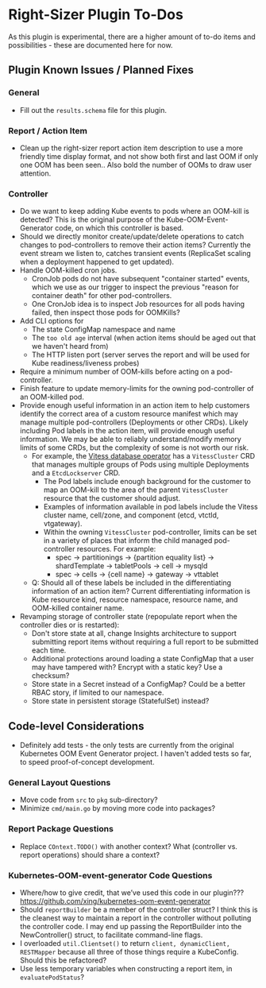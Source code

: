 # Right-Sizer Plugin To-Dos

As this plugin is experimental, there are a higher amount of to-do items and possibilities - these are documented here for now.

## Plugin Known Issues / Planned Fixes

### General

* Fill out the `results.schema` file for this plugin.

### Report / Action Item

* Clean up the right-sizer report action item description to use a more friendly time display format, and not show both first and last OOM if only one OOM has been seen.. Also bold the number of OOMs to draw user attention.

### Controller

* Do we want to keep adding Kube events to pods where an OOM-kill is detected? This is the original purpose of the Kube-OOM-Event-Generator code, on which this controller is based.
* Should we directly monitor create/update/delete operations to catch changes to pod-controllers to remove their action items? Currently the event stream we listen to, catches transient events (ReplicaSet scaling when a deployment happened to get updated).
* Handle OOM-killed cron jobs.
	* CronJob pods do not have subsequent "container started" events, which we use as our trigger to inspect the previous "reason for container death" for other pod-controllers.
	* One CronJob idea is to inspect Job resources for all pods having failed, then inspect those pods for OOMKills?
* Add CLI options for
	* The state ConfigMap namespace and name
	* The `too old age` interval (when action items should be aged out that we haven't heard from)
	* The HTTP listen port (server serves the report and will be used for Kube readiness/liveness probes)
* Require a minimum number of OOM-kills before acting on a pod-controller.
* Finish feature to update memory-limits for the owning pod-controller of an OOM-killed pod.
* Provide enough useful information in an action item to help customers identify the correct area of a custom resource manifest which may manage multiple pod-controllers (Deployments or other CRDs). Likely including Pod labels in the action item, will provide enough useful information. We may be able to reliably understand/modify memory limits of some CRDs, but the complexity of some is not worth our risk.
	* For example, the [Vitess database operator](https://vitess.io/docs/get-started/operator/) has a `VitessCluster` CRD that manages multiple groups of Pods using multiple Deployments and a `EtcdLockserver` CRD.
		* The Pod labels include enough background for the customer to map an OOM-kill to the area of the parent `VitessCluster` resource that the customer should adjust.
		* Examples of information available in pod labels include the Vitess cluster name, cell/zone, and component (etcd, vtctld, vtgateway).
		* Within the owning `VitessCluster` pod-controller, limits can be set in a variety of places that inform the child managed pod-controller resources. For example:
			* spec -> partitionings -> {partition equality list} -> shardTemplate -> tabletPools -> cell -> mysqld
			* spec -> cells -> {cell name} -> gateway -> vttablet
	* Q: Should all of these labels be included in the differentiating information of an action item? Current differentiating information is Kube resource kind, resource namespace, resource name, and OOM-killed container name.
* Revamping storage of controller state (repopulate report when the controller dies or is restarted):
	* Don't store state at all, change Insights architecture to support submitting report items without requiring a full report to be submitted each time.
	* Additional protections around loading a state ConfigMap that a user may have tampered with? Encrypt with a static key? Use a checksum?
	* Store state in a Secret instead of a ConfigMap? Could be a better RBAC story, if limited to our namespace.
	* Store state in persistent storage (StatefulSet) instead?

## Code-level Considerations

* Definitely add tests - the only tests are currently from the original Kubernetes OOM Event Generator project. I haven't added tests so far, to speed proof-of-concept development.

### General Layout Questions

* Move code from `src` to `pkg` sub-directory?
* Minimize `cmd/main.go` by moving more code into packages?

### Report Package Questions

* Replace `COntext.TODO()` with another context? What (controller vs. report operations) should share a context?

### Kubernetes-OOM-event-generator Code Questions

* Where/how to give credit, that we’ve used this code in our plugin??? https://github.com/xing/kubernetes-oom-event-generator
* Should `reportBuilder` be a member of the controller struct? I think this is the cleanest way to maintain a report in the controller without polluting the controller code. I may end up passing the ReportBuilder into the NewController() struct, to facilitate command-line flags.
* I overloaded `util.Clientset()` to return `client, dynamicClient, RESTMapper` because all three of those things require a KubeConfig. Should this be refactored?
* Use less temporary variables when constructing a report item, in `evaluatePodStatus`?
